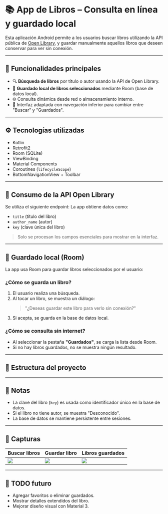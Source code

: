 # 📚 App de Libros – Consulta en línea y guardado local

Esta aplicación Android permite a los usuarios buscar libros utilizando la API pública de [Open Library](https://openlibrary.org/developers/api), y guardar manualmente aquellos libros que deseen conservar para ver sin conexión.

---

## 🚀 Funcionalidades principales

- 🔍 **Búsqueda de libros** por título o autor usando la API de Open Library.
- 💾 **Guardado local de libros seleccionados** mediante Room (base de datos local).
- 🌐 Consulta dinámica desde red o almacenamiento interno.
- 📱 Interfaz adaptada con navegación inferior para cambiar entre "Buscar" y "Guardados".

---

## ⚙️ Tecnologías utilizadas

- Kotlin
- Retrofit2
- Room (SQLite)
- ViewBinding
- Material Components
- Coroutines (`lifecycleScope`)
- BottomNavigationView + Toolbar

---

## 🔗 Consumo de la API Open Library

Se utiliza el siguiente endpoint:
La app obtiene datos como:
- `title` (título del libro)
- `author_name` (autor)
- `key` (clave única del libro)

> Solo se procesan los campos esenciales para mostrar en la interfaz.

---

## 💾 Guardado local (Room)

La app usa Room para guardar libros seleccionados por el usuario:

### ¿Cómo se guarda un libro?

1. El usuario realiza una búsqueda.
2. Al tocar un libro, se muestra un diálogo:
   > "¿Deseas guardar este libro para verlo sin conexión?"
3. Si acepta, se guarda en la base de datos local.

### ¿Cómo se consulta sin internet?

- Al seleccionar la pestaña **"Guardados"**, se carga la lista desde Room.
- Si no hay libros guardados, no se muestra ningún resultado.

---

## 🧪 Estructura del proyecto

---

## 📝 Notas

- La clave del libro (`key`) es usada como identificador único en la base de datos.
- Si el libro no tiene autor, se muestra "Desconocido".
- La base de datos se mantiene persistente entre sesiones.

---

## 📸 Capturas

| Buscar libros                        | Guardar libro                       | Libros guardados                 |
|-------------------------------------|-------------------------------------|----------------------------------|
| ![](docs/screenshot_buscar.png)    | ![](docs/screenshot_guardar.png)   | ![](docs/screenshot_guardados.png) |

---

## 📌 TODO futuro

- Agregar favoritos o eliminar guardados.
- Mostrar detalles extendidos del libro.
- Mejorar diseño visual con Material 3.
